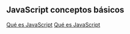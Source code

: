 ## JavaScript conceptos básicos

[Qué es JavaScript](https://github.com/aceveduar/javascript_basicos/Que_es_JavaScript.md)
[Qué es JavaScript](https://github.com/aceveduar/javascript_basicos/blob/main/Que_es_JavaScript.md)
